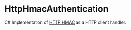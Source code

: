 # HttpHmacAuthentication
C# Implementation of [HTTP HMAC](https://github.com/acquia/http-hmac-spec)  as a HTTP client handler.
